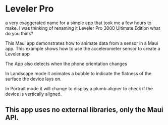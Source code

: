# Leveler Pro 
a very exaggerated name for a simple app that took me a few hours to make.
I was thinking of renaming it Leveler Pro 3000 Ultimate Edition what do you think?

This Maui app demonstrates how to animate data from a sensor in a Maui app. 
This example shows how to use the accelerometer sensor to create a Leveler
app 

The App also detects when the phone orientation changes 

In Landscape mode it animates a bubble to indicate the flatness of the surface the device lays on. 

In Portrait mode it will change to display a plumb aligner to check if the device is vertically aligned.

## This app uses no external libraries, only the Maui API.

